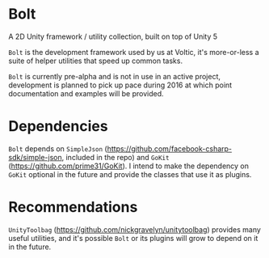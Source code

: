 # Bolt
A 2D Unity framework / utility collection, built on top of Unity 5

`Bolt` is the development framework used by us at Voltic, it's more-or-less a suite of helper utilities that speed up common tasks.

`Bolt` is currently pre-alpha and is not in use in an active project, development is planned to pick up pace during 2016 at which point documentation and examples will be provided.

# Dependencies

`Bolt` depends on `SimpleJson` (https://github.com/facebook-csharp-sdk/simple-json, included in the repo) and `GoKit` (https://github.com/prime31/GoKit). I intend to make the dependency on `GoKit` optional in the future and provide the classes that use it as plugins.

# Recommendations

`UnityToolbag` (https://github.com/nickgravelyn/unitytoolbag) provides many useful utilities, and it's possible `Bolt` or its plugins will grow to depend on it in the future.
